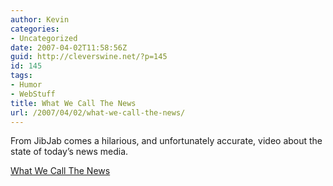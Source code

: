 ```yaml
---
author: Kevin
categories:
- Uncategorized
date: 2007-04-02T11:58:56Z
guid: http://cleverswine.net/?p=145
id: 145
tags:
- Humor
- WebStuff
title: What We Call The News
url: /2007/04/02/what-we-call-the-news/
---
```


From JibJab comes a hilarious, and unfortunately accurate, video about the state of today&#8217;s news media.

[What We Call The News](http://www.jibjab.com/what_we_call_the_news)